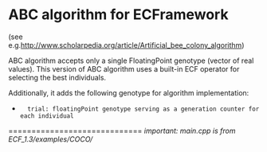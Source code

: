 ABC algorithm for ECFramework
=============================

(see e.g.http://www.scholarpedia.org/article/Artificial_bee_colony_algorithm)

ABC algorithm accepts only a single FloatingPoint genotype (vector of real values).
This version of ABC algorithm uses a built-in ECF operator for selecting the best individuals.

Additionally, it adds the following genotype for algorithm implementation:
 * 		 trial: floatingPoint genotype serving as a generation counter for each individual


=============================
*important: main.cpp is from ECF_1.3/examples/COCO/*
